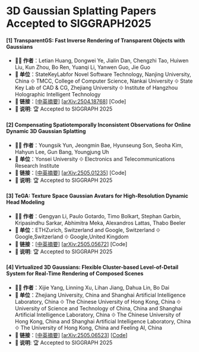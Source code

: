 # 3D Gaussian Splatting Papers Accepted to SIGGRAPH2025

#### [1] TransparentGS: Fast Inverse Rendering of Transparent Objects with Gaussians
- **🧑‍🔬 作者**：Letian Huang, Dongwei Ye, Jialin Dan, Chengzhi Tao, Huiwen Liu, Kun Zhou, Bo Ren, Yuanqi Li, Yanwen Guo, Jie Guo
- **🏫 单位**：StateKeyLabfor Novel Software Technology, Nanjing University, China ⟐ TMCC, College of Computer Science, Nankai University ⟐ State Key Lab of CAD & CG, Zhejiang University ⟐ Institute of Hangzhou Holographic Intelligent Technology
- **🔗 链接**：[[中英摘要](../abs/2504.18768.md)] [[arXiv:2504.18768](https://arxiv.org/abs/2504.18768)] [Code]
- **📝 说明**: 🏆 Accepted to SIGGRAPH 2025

#### [2] Compensating Spatiotemporally Inconsistent Observations for Online Dynamic 3D Gaussian Splatting
- **🧑‍🔬 作者**：Youngsik Yun, Jeongmin Bae, Hyunseung Son, Seoha Kim, Hahyun Lee, Gun Bang, Youngjung Uh
- **🏫 单位**：Yonsei University ⟐ Electronics and Telecommunications Research Institute
- **🔗 链接**：[[中英摘要](../abs/2505.01235.md)] [[arXiv:2505.01235](https://arxiv.org/abs/2505.01235)] [Code]
- **📝 说明**: 🏆 Accepted to SIGGRAPH 2025

#### [3] TeGA: Texture Space Gaussian Avatars for High-Resolution Dynamic Head Modeling
- **🧑‍🔬 作者**：Gengyan Li, Paulo Gotardo, Timo Bolkart, Stephan Garbin, Kripasindhu Sarkar, Abhimitra Meka, Alexandros Lattas, Thabo Beeler
- **🏫 单位**：ETHZurich, Switzerland and Google, Switzerland ⟐ Google,Switzerland ⟐ Google,United Kingdom
- **🔗 链接**：[[中英摘要](../abs/2505.05672.md)] [[arXiv:2505.05672](https://arxiv.org/abs/2505.05672)] [Code]
- **📝 说明**: 🏆 Accepted to SIGGRAPH 2025

#### [4] Virtualized 3D Gaussians: Flexible Cluster-based Level-of-Detail System for Real-Time Rendering of Composed Scenes
- **🧑‍🔬 作者**：Xijie Yang, Linning Xu, Lihan Jiang, Dahua Lin, Bo Dai
- **🏫 单位**：Zhejiang University, China and Shanghai Artificial Intelligence Laboratory, China ⟐ The Chinese University of Hong Kong, China ⟐ University of Science and Technology of China, China and Shanghai Artificial Intelligence Laboratory, China ⟐ The Chinese University of Hong Kong, China and Shanghai Artificial Intelligence Laboratory, China ⟐ The University of Hong Kong, China and Feeling AI, China
- **🔗 链接**：[[中英摘要](../abs/2505.06523.md)] [[arXiv:2505.06523](https://arxiv.org/abs/2505.06523)] [[Code](https://github.com/city-super/V3DG)]
- **📝 说明**: 🏆 Accepted to SIGGRAPH 2025
